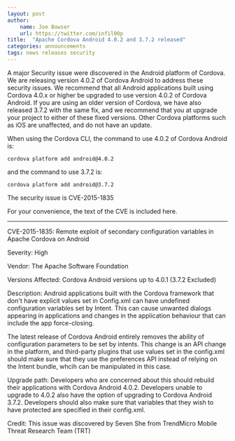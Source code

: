 ```yaml
---
layout: post
author:
    name: Joe Bowser
    url: https://twitter.com/infil00p
title:  "Apache Cordova Android 4.0.2 and 3.7.2 released"
categories: announcements
tags: news releases security
---
```


A major Security issue were discovered in the Android platform of Cordova. We are releasing version 4.0.2 of Cordova Android to address these security issues. We recommend that all Android applications built using Cordova 4.0.x or higher be upgraded to use version 4.0.2 of Cordova Android. If you are using an older version of Cordova, we have also released 3.7.2 with the same fix, and we recommend that you at upgrade your project to either of these fixed versions.  Other Cordova platforms such as iOS are unaffected, and do not have an update.

When using the Cordova CLI, the command to use 4.0.2 of Cordova Android is:

    cordova platform add android@4.0.2

and the command to use 3.7.2 is:

    cordova platform add android@3.7.2

The security issue is CVE-2015-1835

For your convenience, the text of the CVE is included here.

<!--more-->

____

CVE-2015-1835: Remote exploit of secondary configuration variables in Apache Cordova on Android


Severity: High

Vendor:
The Apache Software Foundation

Versions Affected:
Cordova Android versions up to 4.0.1 (3.7.2 Excluded)

Description:
Android applications built with the Cordova framework that don't have explicit values set in Config.xml can have undefined configuration variables set by Intent.  This can cause unwanted dialogs appearing in applications and changes in the application behaviour that can include the app force-closing.

The latest release of Cordova Android entirely removes the ability of configuration parameters to be set by intents.  This change is an API change in the platform, and third-party plugins that use values set in the config.xml should make sure that they use the preferences API instead of relying on the Intent bundle, whcih can be manipulated in this case.

Upgrade path:
Developers who are concerned about this should rebuild their applications with Cordova Android 4.0.2.  Developers unable to upgrade to 4.0.2 also have the option of upgrading to Cordova Android 3.7.2.  Developers should also make sure that variables that they wish to have protected are specified in their config.xml.

Credit: This issue was discovered by Seven She from TrendMicro Mobile Threat Research Team (TRT)

